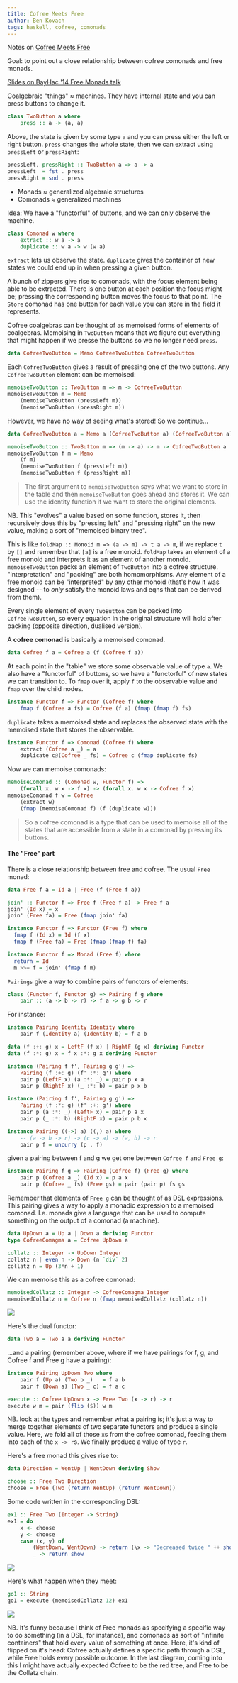 ```yaml
---
title: Cofree Meets Free
author: Ben Kovach
tags: haskell, cofree, comonads
---
```


Notes on [Cofree Meets Free](http://blog.sigfpe.com/2014/05/cofree-meets-free.html)

Goal: to point out a close relationship between cofree comonads and free monads.

[Slides on BayHac '14 Free Monads talk](https://docs.google.com/file/d/0B51SFgxqMDS-NDBOX0ZDdW52dEE/edit)

Coalgebraic "things" ≈ machines. They have internal state and you can press buttons to change it.

```haskell
class TwoButton a where
    press :: a -> (a, a)
```

Above, the state is given by some type `a` and you can press either the left or right button. `press` changes the whole state, then we can extract using `pressLeft` or `pressRight`:

```haskell
pressLeft, pressRight :: TwoButton a => a -> a
pressLeft  = fst . press
pressRight = snd . press 
```

- Monads ≈ generalized algebraic structures
- Comonads ≈ generalized machines

Idea: We have a "functorful" of buttons, and we can only observe the machine.

```haskell
class Comonad w where
    extract :: w a -> a
    duplicate :: w a -> w (w a)
```

`extract` lets us observe the state. `duplicate` gives the container of new states we could end up in when pressing a given button.

A bunch of zippers give rise to comonads, with the focus element being able to be extracted. There is one button at each position the focus might be; pressing the corresponding button moves the focus to that point. The `Store` comonad has one button for each value you can store in the field it represents.

Cofree coalgebras can be thought of as memoised forms of elements of coalgebras. Memoising in `TwoButton` means that we figure out everything that might happen if we presse the buttons so we no longer need `press`.

```haskell
data CofreeTwoButton = Memo CofreeTwoButton CofreeTwoButton
```

Each `CofreeTwoButton` gives a result of pressing one of the two buttons. Any `CofreeTwoButton` element can be memoised:

```haskell
memoiseTwoButton :: TwoButton m => m -> CofreeTwoButton
memoiseTwoButton m = Memo 
    (memoiseTwoButton (pressLeft m)) 
    (memoiseTwoButton (pressRight m))
```

However, we have no way of seeing what's stored! So we continue...

```haskell
data CofreeTwoButton a = Memo a (CofreeTwoButton a) (CofreeTwoButton a)

memoiseTwoButton :: TwoButton m => (m -> a) -> m -> CofreeTwoButton a
memoiseTwoButton f m = Memo 
    (f m) 
    (memoiseTwoButton f (pressLeft m))
    (memoiseTwoButton f (pressRight m))
```

>The first argument to `memoiseTwoButton` says what we want to store in the table and then `memoiseTwoButton` goes ahead and stores it. We can use the identity function if we want to store the original elements.

NB. This "evolves" a value based on some function, stores it, then recursively does this by "pressing left" and "pressing right" on the new value, making a sort of "memoised binary tree".

This is like `foldMap :: Monoid m => (a -> m) -> t a -> m`, if we replace `t` by `[]` and remember that `[a]` is a free monoid. `foldMap` takes an element of a free monoid and interprets it as an element of another monoid. `memoiseTwoButton` packs an element of `TwoButton` into a cofree structure. "interpretation" and "packing" are both homomorphisms. Any element of a free monoid can be "interpreted" by any other monoid (that's how it was designed -- to *only* satisfy the monoid laws and eqns that can be derived from them).

Every single element of every `TwoButton` can be packed into `CofreeTwoButton`, so every equation in the original structure will hold after packing (opposite direction, dualised version).

A **cofree comonad** is basically a memoised comonad.

```haskell
data Cofree f a = Cofree a (f (Cofree f a))
```

At each point in the "table" we store some observable value of type `a`. We also have a "functorful" of buttons, so we have a "functorful" of new states we can transition to. To `fmap` over it, apply `f` to the observable value and `fmap` over the child nodes.

```haskell
instance Functor f => Functor (Cofree f) where
    fmap f (Cofree a fs) = Cofree (f a) (fmap (fmap f) fs)
```

`duplicate` takes a memoised state and replaces the observed state with the memoised state that stores the observable.

```haskell
instance Functor f => Comonad (Cofree f) where
    extract (Cofree a _) = a
    duplicate c@(Cofree _ fs) = Cofree c (fmap duplicate fs)
```

Now we can memoise comonads:

```haskell
memoiseComonad :: (Comonad w, Functor f) =>
    (forall x. w x -> f x) -> (forall x. w x -> Cofree f x)
memoiseComonad f w = Cofree 
    (extract w) 
    (fmap (memoiseComonad f) (f (duplicate w)))
```

> So a cofree comonad is a type that can be used to memoise all of the states that are accessible from a state in a comonad by pressing its buttons.

#### The "Free" part

There is a close relationship between free and cofree. The usual `Free` monad:

```haskell
data Free f a = Id a | Free (f (Free f a))

join' :: Functor f => Free f (Free f a) -> Free f a
join' (Id x) = x
join' (Free fa) = Free (fmap join' fa)

instance Functor f => Functor (Free f) where
  fmap f (Id x) = Id (f x)
  fmap f (Free fa) = Free (fmap (fmap f) fa)

instance Functor f => Monad (Free f) where
  return = Id
  m >>= f = join' (fmap f m)
```

`Pairings` give a way to combine pairs of functors of elements:

```haskell
class (Functor f, Functor g) => Pairing f g where
    pair :: (a -> b -> r) -> f a -> g b -> r
```

For instance: 

```haskell
instance Pairing Identity Identity where
    pair f (Identity a) (Identity b) = f a b

data (f :+: g) x = LeftF (f x) | RightF (g x) deriving Functor
data (f :*: g) x = f x :*: g x deriving Functor

instance (Pairing f f', Pairing g g') => 
    Pairing (f :+: g) (f' :*: g') where
    pair p (LeftF x) (a :*: _) = pair p x a
    pair p (RightF x) (_ :*: b) = pair p x b

instance (Pairing f f', Pairing g g') =>
    Pairing (f :*: g) (f' :+: g') where
    pair p (a :*: _) (LeftF x) = pair p a x
    pair p (_ :*: b) (RightF x) = pair p b x

instance Pairing ((->) a) ((,) a) where
    -- (a -> b -> r) -> (c -> a) -> (a, b) -> r 
    pair p f = uncurry (p . f)
```

given a pairing between f and g we get one between `Cofree f` and `Free g`:

```haskell
instance Pairing f g => Pairing (Cofree f) (Free g) where
    pair p (Cofree a _) (Id x) = p a x
    pair p (Cofree _ fs) (Free gs) = pair (pair p) fs gs
```

Remember that elements of `Free g` can be thought of as DSL expressions. This pairing gives a way to apply a monadic expression to a memoised comonad. I.e. monads give a language that can be used to compute something on the output of a comonad (a machine).

```haskell
data UpDown a = Up a | Down a deriving Functor
type CofreeComagma a = Cofree UpDown a

collatz :: Integer -> UpDown Integer
collatz n | even n -> Down (n `div` 2)
collatz n = Up (3*n + 1)
```

We can memoise this as a cofree comonad:

```haskell
memoisedCollatz :: Integer -> CofreeComagma Integer
memoisedCollatz n = Cofree n (fmap memoisedCollatz (collatz n))
```

<img src="http://3.bp.blogspot.com/-48VwzL8iXk0/U39aecynoWI/AAAAAAAAIOI/KvJ4ZArwmjw/s1600/cofree.png"></img>

Here's the dual functor:

```haskell
data Two a = Two a a deriving Functor
```

...and a pairing (remember above, where if we have pairings for f, g, and Cofree f and Free g have a pairing):

```haskell
instance Pairing UpDown Two where
    pair f (Up a) (Two b _)   = f a b
    pair f (Down a) (Two _ c) = f a c

execute :: Cofree UpDown x -> Free Two (x -> r) -> r
execute w m = pair (flip ($)) w m
```

NB. look at the types and remember what a pairing is; it's just a way to merge together elements of two separate functors and produce a single value. Here, we fold all of those `x`s from the cofree comonad, feeding them into each of the `x -> r`s. We finally produce a value of type `r`.

Here's a free monad this gives rise to:

```haskell
data Direction = WentUp | WentDown deriving Show

choose :: Free Two Direction
choose = Free (Two (return WentUp) (return WentDown))
```

Some code written in the corresponding DSL:

```haskell
ex1 :: Free Two (Integer -> String)
ex1 = do
    x <- choose
    y <- choose
    case (x, y) of
        (WentDown, WentDown) -> return (\x -> "Decreased twice " ++ show x)
        _ -> return show
```

<img src="http://1.bp.blogspot.com/-IlPy3xTUjvk/U39aw8ENnGI/AAAAAAAAIOQ/uHkKOBo_n8o/s1600/free.png"></img>

Here's what happen when they meet:

```haskell
go1 :: String
go1 = execute (memoisedCollatz 12) ex1
```

<img src="http://4.bp.blogspot.com/-r1-8N9YcvdU/U39bLwjPrTI/AAAAAAAAIOY/LVb5euAVD7Y/s1600/cofreemeetsfree.png"></img>

NB. It's funny because I think of Free monads as specifying a specific way to do something (in a DSL, for instance), and comonads as sort of "infinite containers" that hold every value of something at once. Here, it's kind of flipped on it's head: Cofree actually defines a specific path through a DSL, while Free holds every possible outcome. In the last diagram, coming into this I might have actually expected Cofree to be the red tree, and Free to be the Collatz chain.

